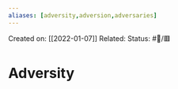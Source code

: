 ```yaml
---
aliases: [adversity,adversion,adversaries]
---
```

Created on: [[2022-01-07]]
Related: 
Status: #📝/🟥  

# Adversity 
